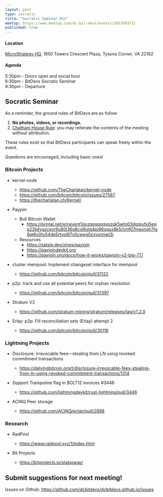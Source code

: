 ```yaml
---
layout: post
type: socratic
title: "Socratic Seminar 011"
meetup: https://www.meetup.com/dc-bit-devs/events/305399373/
published: true
---
```

#### Location

[MicroStrategy HQ](https://maps.app.goo.gl/XCpsxraQBHbGP1dC9),
1850 Towers Crescent Plaza, Tysons Corner, VA 22182

#### Agenda

5:30pm - Doors open and social hour<br>
6:30pm - BitDevs Socratic Seminar<br>
9:30pm - Departure

## Socratic Seminar

As a reminder, the ground rules of BitDevs are as follow:

1. **No photos, videos, or recordings.**
2. [Chatham House Rule](https://en.wikipedia.org/wiki/Chatham_House_Rule): you may
   reiterate the contents of the meeting *without* attribution.

These rules exist so that BitDevs participants can speak freely
within the event.

Questions are encouraged, including basic ones!

### Bitcoin Projects

- kernel-node
  - <https://github.com/TheCharlatan/kernel-node>
  - <https://github.com/bitcoin/bitcoin/issues/27587>
  - <https://thecharlatan.ch/Kernel/>

- Payjoin
  - Bull Bitcoin Wallet
    - <https://primal.net/e/nevent1qvzqqqqqqypzqk5wtq03dgqjufxj5eqp22k4vgzcevr9u80j36g8cxl6stq4pj96qqsx8k5rlytjf07mexnqh7tg8qt6y0ty54de5rtyql97v0cweg0zxysnnwt3j>
  - Resources
    - <https://satsie.dev/zines/payjoin>
    - <https://payjoindevkit.org>
    - <https://payjoin.org/docs/how-it-works/payjoin-v2-bip-77/>

- cluster mempool: Implement changeset interface for mempool
  - <https://github.com/bitcoin/bitcoin/pull/31122>

- p2p: track and use all potential peers for orphan resolution
  - <https://github.com/bitcoin/bitcoin/pull/31397>

- Stratum V2 
  - <https://github.com/stratum-mining/stratum/releases/tag/v1.2.0>

- Erlay: p2p: Fill reconciliation sets (Erlay) attempt 2
  - <https://github.com/bitcoin/bitcoin/pull/30116>

### Lightning Projects

- Disclosure: irrevocable fees—stealing from LN using revoked commitment transactions
  - <https://delvingbitcoin.org/t/disclosure-irrevocable-fees-stealing-from-ln-using-revoked-commitment-transactions/1314>

- Support Trampoline flag in BOLT12 invoices #3446 
  - <https://github.com/lightningdevkit/rust-lightning/pull/3446>

- ACINQ Peer storage
  - <https://github.com/ACINQ/eclair/pull/2888>

### Research

- RadPool
  - <https://www.radpool.xyz/1/index.html>

- Bit Projects
  - <https://bitprojects.io/statspage/>

## Submit suggestions for next meeting!

Issues on Github: <https://github.com/dcbitdevs/dcbitdevs.github.io/issues>
